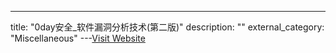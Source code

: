 ---
title: "0day安全_软件漏洞分析技术(第二版)"
description: ""
external_category: "Miscellaneous"
---[Visit Website](https://cloud.189.cn/t/7ziI3imqMzI3)


